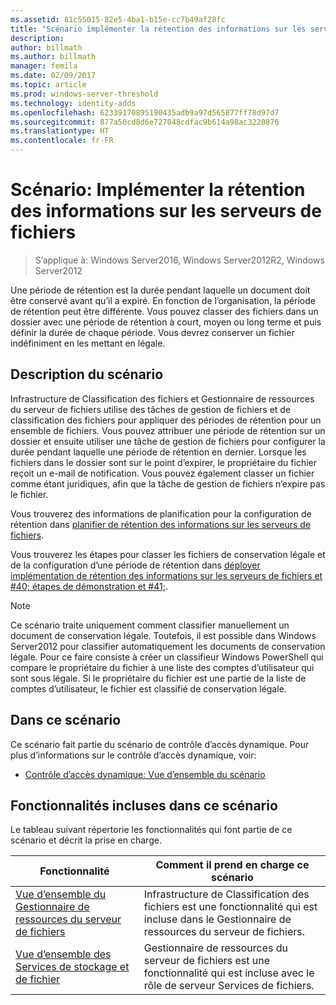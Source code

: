 ```yaml
---
ms.assetid: 81c55015-82e5-4ba1-b15e-cc7b49af28fc
title: "Scénario implémenter la rétention des informations sur les serveurs de fichiers"
description: 
author: billmath
ms.author: billmath
manager: femila
ms.date: 02/09/2017
ms.topic: article
ms.prod: windows-server-threshold
ms.technology: identity-adds
ms.openlocfilehash: 62339170895190435adb9a97d565877ff78d97d7
ms.sourcegitcommit: 877a50cd8d6e727048cdfac9b614a98ac3220876
ms.translationtype: HT
ms.contentlocale: fr-FR
---
```

# <a name="scenario-implement-retention-of-information-on-file-servers"></a>Scénario: Implémenter la rétention des informations sur les serveurs de fichiers

>S’applique à: Windows Server2016, Windows Server2012R2, Windows Server2012

Une période de rétention est la durée pendant laquelle un document doit être conservé avant qu’il a expiré. En fonction de l’organisation, la période de rétention peut être différente. Vous pouvez classer des fichiers dans un dossier avec une période de rétention à court, moyen ou long terme et puis définir la durée de chaque période. Vous devrez conserver un fichier indéfiniment en les mettant en légale.  
  
## <a name="BKMK_OVER"></a>Description du scénario  
Infrastructure de Classification des fichiers et Gestionnaire de ressources du serveur de fichiers utilise des tâches de gestion de fichiers et de classification des fichiers pour appliquer des périodes de rétention pour un ensemble de fichiers. Vous pouvez attribuer une période de rétention sur un dossier et ensuite utiliser une tâche de gestion de fichiers pour configurer la durée pendant laquelle une période de rétention en dernier. Lorsque les fichiers dans le dossier sont sur le point d’expirer, le propriétaire du fichier reçoit un e-mail de notification. Vous pouvez également classer un fichier comme étant juridiques, afin que la tâche de gestion de fichiers n’expire pas le fichier.  
  
Vous trouverez des informations de planification pour la configuration de rétention dans [planifier de rétention des informations sur les serveurs de fichiers](assetId:///edf13190-7077-455a-ac01-f534064a9e0c).  
  
Vous trouverez les étapes pour classer les fichiers de conservation légale et de la configuration d’une période de rétention dans [déployer implémentation de rétention des informations sur les serveurs de fichiers et #40; étapes de démonstration et #41;](Deploy-Implementing-Retention-of-Information-on-File-Servers--Demonstration-Steps-.md).  
  
> [!NOTE]  
> Ce scénario traite uniquement comment classifier manuellement un document de conservation légale. Toutefois, il est possible dans Windows Server2012 pour classifier automatiquement les documents de conservation légale. Pour ce faire consiste à créer un classifieur Windows PowerShell qui compare le propriétaire du fichier à une liste des comptes d’utilisateur qui sont sous légale. Si le propriétaire du fichier est une partie de la liste de comptes d’utilisateur, le fichier est classifié de conservation légale.  
  
## <a name="in-this-scenario"></a>Dans ce scénario  
Ce scénario fait partie du scénario de contrôle d’accès dynamique. Pour plus d’informations sur le contrôle d’accès dynamique, voir:  
  
-   [Contrôle d’accès dynamique: Vue d’ensemble du scénario](Dynamic-Access-Control--Scenario-Overview.md)  
  
## <a name="BKMK_NEW"></a>Fonctionnalités incluses dans ce scénario  
Le tableau suivant répertorie les fonctionnalités qui font partie de ce scénario et décrit la prise en charge.  
  
|Fonctionnalité|Comment il prend en charge ce scénario|  
|-----------|---------------------------------|  
|[Vue d’ensemble du Gestionnaire de ressources du serveur de fichiers](https://technet.microsoft.com/library/hh831701.aspx)|Infrastructure de Classification des fichiers est une fonctionnalité qui est incluse dans le Gestionnaire de ressources du serveur de fichiers.|  
|[Vue d’ensemble des Services de stockage et de fichier](https://technet.microsoft.com/library/hh831487.aspx)|Gestionnaire de ressources du serveur de fichiers est une fonctionnalité qui est incluse avec le rôle de serveur Services de fichiers.|  
  
  


